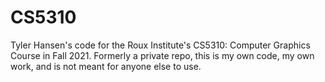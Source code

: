 # CS5310
 Tyler Hansen's code for the Roux Institute's CS5310: Computer Graphics Course in Fall 2021. Formerly a private repo, this is my own code, my own work, and is not meant for anyone else to use. 
 
